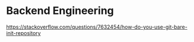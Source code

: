 # Backend Engineering

https://stackoverflow.com/questions/7632454/how-do-you-use-git-bare-init-repository
